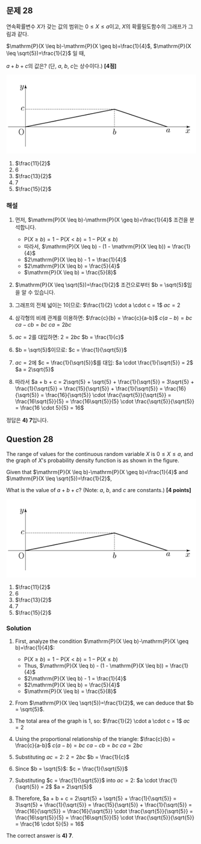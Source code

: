 
## 문제 28
연속확률변수 $X$가 갖는 값의 범위는 $0 \leq X \leq a$이고, 
$X$의 확률밀도함수의 그래프가 그림과 같다.

$\mathrm{P}(X \leq b)-\mathrm{P}(X \geq b)=\frac{1}{4}$, $\mathrm{P}(X \leq \sqrt{5})=\frac{1}{2}$ 일 때,

$a+b+c$의 값은? (단, $a$, $b$, $c$는 상수이다.) **[4점]**

![A_28](../Images/A_28.png)

1) $\frac{11}{2}$
2) $6$
3) $\frac{13}{2}$
4) $7$
5) $\frac{15}{2}$

### 해설

1) 먼저, $\mathrm{P}(X \leq b)-\mathrm{P}(X \geq b)=\frac{1}{4}$ 조건을 분석합니다.
   - $\mathrm{P}(X \geq b) = 1 - \mathrm{P}(X < b) = 1 - \mathrm{P}(X \leq b)$
   - 따라서, $\mathrm{P}(X \leq b) - (1 - \mathrm{P}(X \leq b)) = \frac{1}{4}$
   - $2\mathrm{P}(X \leq b) - 1 = \frac{1}{4}$
   - $2\mathrm{P}(X \leq b) = \frac{5}{4}$
   - $\mathrm{P}(X \leq b) = \frac{5}{8}$

2) $\mathrm{P}(X \leq \sqrt{5})=\frac{1}{2}$ 조건으로부터 $b = \sqrt{5}$임을 알 수 있습니다.

3) 그래프의 전체 넓이는 1이므로:
   $\frac{1}{2} \cdot a \cdot c = 1$
   $ac = 2$

4) 삼각형의 비례 관계를 이용하면:
   $\frac{c}{b} = \frac{c}{a-b}$
   $c(a-b) = bc$
   $ca - cb = bc$
   $ca = 2bc$

5) $ac = 2$를 대입하면:
   $2 = 2bc$
   $b = \frac{1}{c}$

6) $b = \sqrt{5}$이므로:
   $c = \frac{1}{\sqrt{5}}$

7) $ac = 2$에 $c = \frac{1}{\sqrt{5}}$를 대입:
   $a \cdot \frac{1}{\sqrt{5}} = 2$
   $a = 2\sqrt{5}$

8) 따라서 $a + b + c = 2\sqrt{5} + \sqrt{5} + \frac{1}{\sqrt{5}} = 3\sqrt{5} + \frac{1}{\sqrt{5}} = \frac{15}{\sqrt{5}} + \frac{1}{\sqrt{5}} = \frac{16}{\sqrt{5}} = \frac{16}{\sqrt{5}} \cdot \frac{\sqrt{5}}{\sqrt{5}} = \frac{16\sqrt{5}}{5} = \frac{16\sqrt{5}}{5} \cdot \frac{\sqrt{5}}{\sqrt{5}} = \frac{16 \cdot 5}{5} = 16$

정답은 **4) 7**입니다.

## Question 28
The range of values for the continuous random variable $X$ is $0 \leq X \leq a$, 
and the graph of $X$'s probability density function is as shown in the figure.

Given that $\mathrm{P}(X \leq b)-\mathrm{P}(X \geq b)=\frac{1}{4}$ and $\mathrm{P}(X \leq \sqrt{5})=\frac{1}{2}$,

What is the value of $a+b+c$? (Note: $a$, $b$, and $c$ are constants.) **[4 points]**

![A_28](../Images/A_28.png)

1) $\frac{11}{2}$
2) $6$
3) $\frac{13}{2}$
4) $7$
5) $\frac{15}{2}$

### Solution

1) First, analyze the condition $\mathrm{P}(X \leq b)-\mathrm{P}(X \geq b)=\frac{1}{4}$:
   - $\mathrm{P}(X \geq b) = 1 - \mathrm{P}(X < b) = 1 - \mathrm{P}(X \leq b)$
   - Thus, $\mathrm{P}(X \leq b) - (1 - \mathrm{P}(X \leq b)) = \frac{1}{4}$
   - $2\mathrm{P}(X \leq b) - 1 = \frac{1}{4}$
   - $2\mathrm{P}(X \leq b) = \frac{5}{4}$
   - $\mathrm{P}(X \leq b) = \frac{5}{8}$

2) From $\mathrm{P}(X \leq \sqrt{5})=\frac{1}{2}$, we can deduce that $b = \sqrt{5}$.

3) The total area of the graph is 1, so:
   $\frac{1}{2} \cdot a \cdot c = 1$
   $ac = 2$

4) Using the proportional relationship of the triangle:
   $\frac{c}{b} = \frac{c}{a-b}$
   $c(a-b) = bc$
   $ca - cb = bc$
   $ca = 2bc$

5) Substituting $ac = 2$:
   $2 = 2bc$
   $b = \frac{1}{c}$

6) Since $b = \sqrt{5}$:
   $c = \frac{1}{\sqrt{5}}$

7) Substituting $c = \frac{1}{\sqrt{5}}$ into $ac = 2$:
   $a \cdot \frac{1}{\sqrt{5}} = 2$
   $a = 2\sqrt{5}$

8) Therefore, $a + b + c = 2\sqrt{5} + \sqrt{5} + \frac{1}{\sqrt{5}} = 3\sqrt{5} + \frac{1}{\sqrt{5}} = \frac{15}{\sqrt{5}} + \frac{1}{\sqrt{5}} = \frac{16}{\sqrt{5}} = \frac{16}{\sqrt{5}} \cdot \frac{\sqrt{5}}{\sqrt{5}} = \frac{16\sqrt{5}}{5} = \frac{16\sqrt{5}}{5} \cdot \frac{\sqrt{5}}{\sqrt{5}} = \frac{16 \cdot 5}{5} = 16$

The correct answer is **4) 7**.